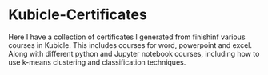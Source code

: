 # Kubicle-Certificates
Here I have a collection of certificates I generated from finishinf various courses in Kubicle. This includes courses for word, powerpoint and excel. Along with different python and Jupyter notebook courses, including how to use k-means clustering and classification techniques.
